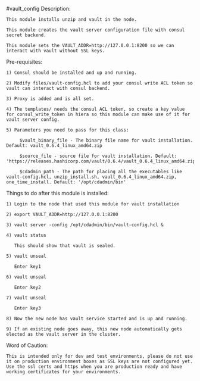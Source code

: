 #vault_config
Description:

    This module installs unzip and vault in the node.

    This module creates the vault server configuration file with consul secret backend.

    This module sets the VAULT_ADDR=http://127.0.0.1:8200 so we can interact with vault without SSL keys.



Pre-requisites:

    1) Consul should be installed and up and running.

    2) Modify files/vault-config.hcl to add your consul write ACL token so vault can interact with consul backend.

    3) Proxy is added and is all set.

    4) The templates/ needs the consul ACL token, so create a key value for consul_write_token in hiera so this module can make use of it for vault server config.
    
    5) Parameters you need to pass for this class: 
   
         $vault_binary_file - The binary file name for vault installation. Default: vault_0.6.4_linux_amd64.zip

         $source_file - source file for vault installation. Default: 'https://releases.hashicorp.com/vault/0.6.4/vault_0.6.4_linux_amd64.zip'

         $cdadmin_path - The path for placing all the executables like vault-config.hcl, unzip_install.sh, vault_0.6.4_linux_amd64.zip, one_time_install. Default: '/opt/cdadmin/bin'


Things to do after this module is installed:

    1) Login to the node that used this module for vault installation

    2) export VAULT_ADDR=http://127.0.0.1:8200 

    3) vault server -config /opt/cdadmin/bin/vault-config.hcl & 

    4) vault status

       This should show that vault is sealed.

    5) vault unseal

       Enter key1

    6) vault unseal

       Enter key2

    7) vault unseal

       Enter key3

    8) Now the new node has vault service started and is up and running.

    9) If an existing node goes away, this new node automatically gets elected as the vault server in the cluster.

Word of Caution:

    This is intended only for dev and test environments, please do not use it on production environment boxes as SSL keys are not configured yet. Use the ssl certs and https when you are production ready and have working certificates for your environments.
